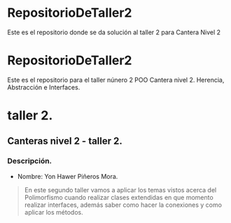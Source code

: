 # RepositorioDeTaller2
Este es el repositorio donde se da solución al taller 2 para Cantera Nivel 2
# RepositorioDeTaller2
Este es el repositorio para el taller núnero 2  POO Cantera nivel 2. Herencia, Abstracción e Interfaces.
# taller 2.
## Canteras nivel 2 - taller 2.
### Descripción.
- Nombre: Yon Hawer Piñeros Mora.
>  En este segundo taller vamos a aplicar los temas vistos acerca del Polimorfismo cuando realizar clases extendidas en que momento realizar interfaces, además saber como hacer la conexiones y como aplicar los métodos.
